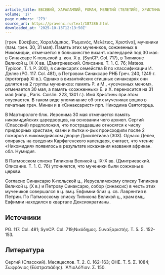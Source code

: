 ```yaml
---
article_title: ЕВСЕВИЙ, ХАРАЛАМПИЙ, РОМАН, МЕЛЕТИЙ (ТЕЛЕТИЙ), ХРИСТИНА
volume: '17'
page_numbers: '279'
source_url: https://pravenc.ru/text/187386.html
downloaded_at: '2025-10-13T12:13:50Z'
---
```


[греч. Εὐσέβιος, Χαραλάμπιος, ῾Ρωμανός, Μελέτιος, Χριστῖνα], мученики (пам. греч. 30, 31 мая). Память этих мучеников, сожженных в Никомидии, отмечается в большинстве визант. календарей под 30 мая: в Синаксаре К-польской ц. кон. X в. (SynCP. Col. 717), в Типиконе Великой ц. IX-X вв. (Дмитриевский. Описание. Т. 1. С. 76; Mateos. Typicon. Т. 1. P. 300), в синаксарях семейства В по классификации И. Делеэ (PG. 117. Col. 481), в Петровом Синаксаре РНБ Греч. 240, 1249 г. (протограф XI в.). Однако в византийских стишных синаксарях они делятся на 2 группы мучеников: память Р. и М., «усеченных мечом», отмечается 30 мая, а память «сожженных» Е. и Х. переносится на 31 мая (напр., Paris. Coislin. 223, 1301 г.). Имя Христины при этом опускается. В таком виде упоминание об этих мучениках вошло в печатные греч. Минеи и в «Синаксарист» прп. Никодима Святогорца.

В Мартирологе блж. Иеронима 30 мая отмечается память никомидийских царедворцев, на основании чего архиеп. Сергий (Спасский) предположил, что пострадавшие относятся к числу придворных христиан, казни и пытки к-рых происходили после 2 пожаров в никомидийском дворце Диоклетиана (303). Однако Делеэ, опираясь на сведения Карфагенского календаря, считает, что чтение «Никомидия» появилось в результате искажения названия африкан. обл. Нумидия.

В Патмосском списке Типикона Великой ц. IX-X вв. (Дмитриевский. Описание. Т. 1. С. 76) уточняется, что мученики были сожжены в церкви.

Согласно Синаксарю К-польской ц., Иерусалимскому списку Типикона Великой ц. (X в.) и Петрову Синаксарю, собор (синаксис) в честь этих мучеников совершался в ц. вмц. Евфимии близ ц. св. Лаврентия в Петрии. По Патмосскому списку Типикона Великой ц., храм вмц. Евфимии находился в квартале Дексиократианы.

## Источники

PG. 117. Col. 481; SynCP. Col. 719;Νικόδημος. Συναξαριστής. Τ. 5. Σ. 152-153.

## Литература

Сергий (Спасский). Месяцеслов. Т. 2. С. 162-163; ΘΗΕ. Τ. 5. Σ. 1084; Σωφρόνιος (Εὐστρατιάδης). ῾Αϒιολόϒιον. Σ. 150.
